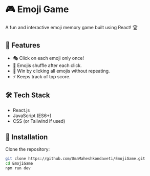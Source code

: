 # 🎮 Emoji Game

A fun and interactive emoji memory game built using React! 🏆


## 📌 Features

- 🎭 Click on each emoji only once!
- 🔄 Emojis shuffle after each click.
- 🎉 Win by clicking all emojis without repeating.
- ⚡ Keeps track of top score.

## 🛠️ Tech Stack

- React.js
- JavaScript (ES6+)
- CSS (or Tailwind if used)

## 📂 Installation

Clone the repository:

```bash
git clone https://github.com/UmaMaheshkondaveti/EmojiGame.git
cd EmojiGame
npm run dev
